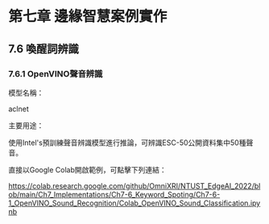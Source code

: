 #  第七章 邊緣智慧案例實作

## 7.6 喚醒詞辨識

### 7.6.1 OpenVINO聲音辨識

模型名稱：  

aclnet 

主要用途：

使用Intel's預訓練聲音辨識模型進行推論，可辨識ESC-50公開資料集中50種聲音。  

直接以Google Colab開啟範例，可點擊下列連結：  

https://colab.research.google.com/github/OmniXRI/NTUST_EdgeAI_2022/blob/main/Ch7_Implementations/Ch7-6_Keyword_Spoting/Ch7-6-1_OpenVINO_Sound_Recognition/Colab_OpenVINO_Sound_Classification.ipynb

